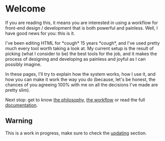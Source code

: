 # Welcome

If you are reading this, it means you are interested in using a workflow for front-end design / development that is both powerful and painless. Well, I have good news for you: this is it.

I've been editing HTML for \*cough\* 15 years \*cough\*, and I've used pretty much every tool worth taking a look at. My current setup is the result of picking (what I consider to be) the best tools for the job, and it makes the process of designing and developing as painless and joyful as I can possibly imagine.

In these pages, I'll try to explain how the system works, how I use it, and how you can make it work the way you do (because, let's be honest, the chances of you agreeing 100% with me on all the decisions I've made are pretty slim).

Next stop: get to know [the philosophy](/philosophy), [the workflow](/workflow) or read the full [documentation](/docs).


## Warning

This is a work in progress, make sure to check the [updating](/updating) section.
